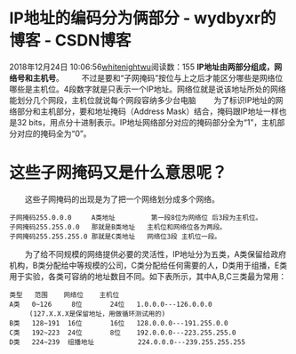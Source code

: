 # IP地址的编码分为俩部分 - wydbyxr的博客 - CSDN博客
2018年12月24日 10:06:56[whitenightwu](https://me.csdn.net/wydbyxr)阅读数：155
**IP地址由两部分组成，网络号和主机号**。
  不过是要和“子网掩码”按位与上之后才能区分哪些是网络位哪些是主机位。4段数字就是只表示一个IP地址。网络位就是说该地址所处的网络能划分几个网段，主机位就说每个网段容纳多少台电脑
  为了标识IP地址的网络部分和主机部分，要和地址掩码（Address Mask）结合，掩码跟IP地址一样也是32 bits，用点分十进制表示。IP地址网络部分对应的掩码部分全为“1”，主机部分对应的掩码全为“0”。
# 这些子网掩码又是什么意思呢？
  这些子网掩码的出现是为了把一个网络划分成多个网络。
```
子网掩码255.0.0.0     A类地址         第一段8位为网络位 后3段为主机位。
子网掩码255.255.0.0   那就是B类地址   主机位和网络位各为两段。 
子网掩码255.255.255.0 那就是C类地址   网络位3段 主机位一段。
```
  为了给不同规模的网络提供必要的灵活性，IP地址分为五类，A类保留给政府机构，B类分配给中等规模的公司，C类分配给任何需要的人，D类用于组播，E类用于实验，各类可容纳的地址数目不同。如下表所示，其中A,B,C三类最为常用：
```
类型   范围    网络位    主机位
A类   0~126     8位       24位   1.0.0.0---126.0.0.0
     (127.X.X.X是保留地址，用做循环测试用的)
B类   128~191  16位       16位   128.0.0.0---191.255.0.0
C类   192~223  24位       8位    192.0.0.0---223.255.255.0
D类   224~239  组播地址           224.0.0.0---239.255.255.255
```
